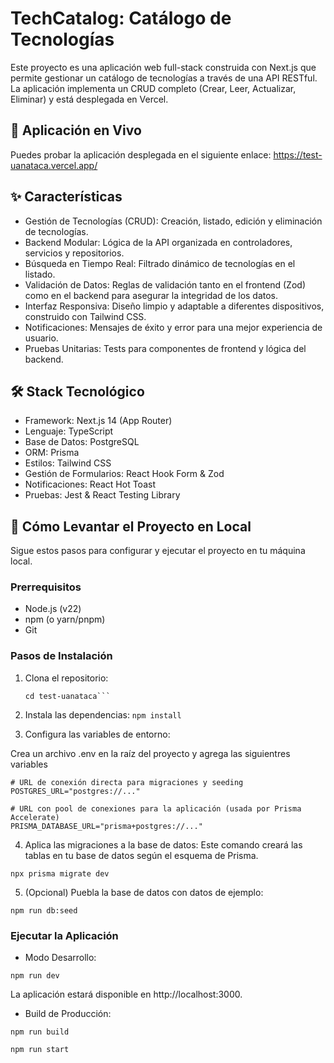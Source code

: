 # TechCatalog: Catálogo de Tecnologías
Este proyecto es una aplicación web full-stack construida con Next.js que permite gestionar un catálogo de tecnologías a través de una API RESTful. La aplicación implementa un CRUD completo (Crear, Leer, Actualizar, Eliminar) y está desplegada en Vercel.

## 🚀 Aplicación en Vivo
Puedes probar la aplicación desplegada en el siguiente enlace:
https://test-uanataca.vercel.app/

## ✨ Características

* Gestión de Tecnologías (CRUD): Creación, listado, edición y eliminación de tecnologías.
* Backend Modular: Lógica de la API organizada en controladores, servicios y repositorios.
* Búsqueda en Tiempo Real: Filtrado dinámico de tecnologías en el listado.
* Validación de Datos: Reglas de validación tanto en el frontend (Zod) como en el backend para asegurar la integridad de los datos.
* Interfaz Responsiva: Diseño limpio y adaptable a diferentes dispositivos, construido con Tailwind CSS.
* Notificaciones: Mensajes de éxito y error para una mejor experiencia de usuario.
* Pruebas Unitarias: Tests para componentes de frontend y lógica del backend.

## 🛠️ Stack Tecnológico

* Framework: Next.js 14 (App Router)
* Lenguaje: TypeScript
* Base de Datos: PostgreSQL
* ORM: Prisma
* Estilos: Tailwind CSS
* Gestión de Formularios: React Hook Form & Zod
* Notificaciones: React Hot Toast
* Pruebas: Jest & React Testing Library

## 🚀 Cómo Levantar el Proyecto en Local

Sigue estos pasos para configurar y ejecutar el proyecto en tu máquina local.

### Prerrequisitos

* Node.js (v22)
* npm (o yarn/pnpm)
* Git

### Pasos de Instalación

1. Clona el repositorio:
   ```git clone https://github.com/SeeDSeven/test-uanataca.git
   cd test-uanataca```

2. Instala las dependencias:
  `npm install`


3. Configura las variables de entorno:

Crea un archivo .env en la raíz del proyecto y agrega las siguientres variables

```
# URL de conexión directa para migraciones y seeding
POSTGRES_URL="postgres://..."

# URL con pool de conexiones para la aplicación (usada por Prisma Accelerate)
PRISMA_DATABASE_URL="prisma+postgres://..."
```


4. Aplica las migraciones a la base de datos:
Este comando creará las tablas en tu base de datos según el esquema de Prisma.

`npx prisma migrate dev`


5. (Opcional) Puebla la base de datos con datos de ejemplo:

`npm run db:seed`


### Ejecutar la Aplicación

* Modo Desarrollo:

`npm run dev`

La aplicación estará disponible en http://localhost:3000.

* Build de Producción:

`npm run build`

`npm run start`


